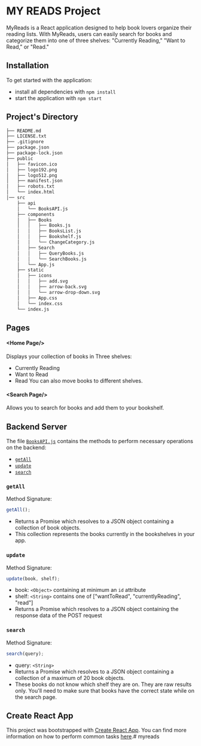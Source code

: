 
# MY READS Project

MyReads is a React application designed to help book lovers organize their reading lists. With MyReads, users can easily search for books and categorize them into one of three shelves: "Currently Reading," "Want to Read," or "Read."
## Installation

To get started with the application:

- install all dependencies with `npm install`
- start the application with `npm start`
## Project's Directory

```bash
├── README.md
├── LICENSE.txt
├── .gitignore
├── package.json
├── package-lock.json
├── public
│   ├── favicon.ico
│   ├── logo192.png
│   ├── logo512.png
│   ├── manifest.json
│   ├── robots.txt
│   └── index.html
│── src
    ├── api
    │   └── BooksAPI.js
    ├── components
    │   ├── Books
    │   │   ├── Books.js
    │   │   ├── BooksList.js
    │   │   ├── Bookshelf.js
    │   │   └── ChangeCategory.js
    │   ├── Search
    │   │   ├── QueryBooks.js
    │   │   └── SearchBooks.js
    │   └── App.js
    ├── static
    │   ├── icons
    │   │   ├── add.svg
    │   │   ├── arrow-back.svg
    │   │   └── arrow-drop-down.svg
    │   ├── App.css
    │   └── index.css
    └── index.js 
```
## Pages

#### \<Home Page\/\>

Displays your collection of books in Three shelves:
- Currently Reading
- Want to Read
- Read
You can also move books to different shelves.

#### \<Search Page\/\>

Allows you to search for books and add them to your bookshelf.
## Backend Server

The file [`BooksAPI.js`](src/BooksAPI.js) contains the methods to perform necessary operations on the backend:

- [`getAll`](#getall)
- [`update`](#update)
- [`search`](#search)

### `getAll`

Method Signature:

```js
getAll();
```

- Returns a Promise which resolves to a JSON object containing a collection of book objects.
- This collection represents the books currently in the bookshelves in your app.

### `update`

Method Signature:

```js
update(book, shelf);
```

- book: `<Object>` containing at minimum an `id` attribute
- shelf: `<String>` contains one of ["wantToRead", "currentlyReading", "read"]
- Returns a Promise which resolves to a JSON object containing the response data of the POST request

### `search`

Method Signature:

```js
search(query);
```

- query: `<String>`
- Returns a Promise which resolves to a JSON object containing a collection of a maximum of 20 book objects.
- These books do not know which shelf they are on. They are raw results only. You'll need to make sure that books have the correct state while on the search page.

## Create React App

This project was bootstrapped with [Create React App](https://github.com/facebook/create-react-app). You can find more information on how to perform common tasks [here](https://github.com/facebook/create-react-app/blob/main/packages/cra-template/template/README.md).# myreads
